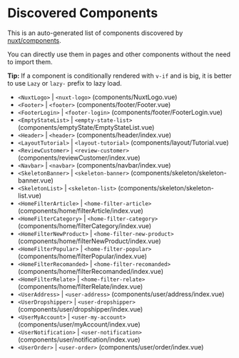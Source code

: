 # Discovered Components

This is an auto-generated list of components discovered by [nuxt/components](https://github.com/nuxt/components).

You can directly use them in pages and other components without the need to import them.

**Tip:** If a component is conditionally rendered with `v-if` and is big, it is better to use `Lazy` or `lazy-` prefix to lazy load.

- `<NuxtLogo>` | `<nuxt-logo>` (components/NuxtLogo.vue)
- `<Footer>` | `<footer>` (components/footer/Footer.vue)
- `<FooterLogin>` | `<footer-login>` (components/footer/FooterLogin.vue)
- `<EmptyStateList>` | `<empty-state-list>` (components/emptyState/EmptyStateList.vue)
- `<Header>` | `<header>` (components/header/index.vue)
- `<LayoutTutorial>` | `<layout-tutorial>` (components/layout/Tutorial.vue)
- `<ReviewCustomer>` | `<review-customer>` (components/reviewCustomer/index.vue)
- `<Navbar>` | `<navbar>` (components/navbar/index.vue)
- `<SkeletonBanner>` | `<skeleton-banner>` (components/skeleton/skeleton-banner.vue)
- `<SkeletonList>` | `<skeleton-list>` (components/skeleton/skeleton-list.vue)
- `<HomeFilterArticle>` | `<home-filter-article>` (components/home/filterArticle/index.vue)
- `<HomeFilterCategory>` | `<home-filter-category>` (components/home/filterCategory/index.vue)
- `<HomeFilterNewProduct>` | `<home-filter-new-product>` (components/home/filterNewProduct/index.vue)
- `<HomeFilterPopular>` | `<home-filter-popular>` (components/home/filterPopular/index.vue)
- `<HomeFilterRecomanded>` | `<home-filter-recomanded>` (components/home/filterRecomanded/index.vue)
- `<HomeFilterRelate>` | `<home-filter-relate>` (components/home/filterRelate/index.vue)
- `<UserAddress>` | `<user-address>` (components/user/address/index.vue)
- `<UserDropshipper>` | `<user-dropshipper>` (components/user/dropshipper/index.vue)
- `<UserMyAccount>` | `<user-my-account>` (components/user/myAccount/index.vue)
- `<UserNotification>` | `<user-notification>` (components/user/notification/index.vue)
- `<UserOrder>` | `<user-order>` (components/user/order/index.vue)
